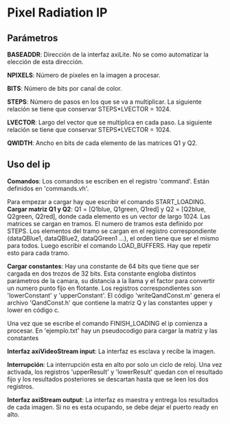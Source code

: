 # Pixel Radiation IP

## Parámetros

**BASEADDR**:	Dirección de la interfaz axiLite. No se como automatizar la elección de esta dirección.

**NPIXELS**:	Número de pixeles en la imagen a procesar.

**BITS**:	Número de bits por canal de color.

**STEPS**:	Número de pasos en los que se va a multiplicar. La siguiente relación se tiene que conservar STEPS*LVECTOR = 1024.

**LVECTOR**:	Largo del vector que se multiplica en cada paso. La siguiente relación se tiene que  conservar STEPS*LVECTOR = 1024.

**QWIDTH**:	Ancho en bits de cada elemento de las matrices Q1 y Q2.

## Uso del ip

**Comandos**: Los comandos se escriben en el registro 'command'. Están definidos en 'commands.vh'.

Para empezar a cargar hay que escribir el comando START_LOADING.
**Cargar matriz Q1 y Q2**: Q1 = [Q1blue, Q1green, Q1red] y  Q2 = [Q2blue, Q2green, Q2red], donde cada elemento es un vector de largo 1024. Las matrices se cargan en tramos. El numero de tramos esta definido por STEPS. Los elementos del tramo se cargan en el registro correspondiente (dataQBlue1, dataQBlue2, dataQGreen1 ...), el orden tiene que ser el mismo para todos. Luego escribir el comando LOAD_BUFFERS. Hay que repetir esto para cada tramo.

**Cargar constantes**: Hay una constante de 64 bits que tiene que ser cargada en dos trozos de 32 bits. Esta constante engloba distintos parámetros de la camara, su distancia a la llama y el factor para convertir un numero punto fijo en flotante. Los registros correspondientes son  'lowerConstant' y 'upperConstant'. El código  'writeQandConst.m' genera el archivo 'QandConst.h' que contiene la matriz Q y las constantes upper y lower en código c.

Una vez que se escribe el comando FINISH_LOADING el ip comienza a procesar.
En 'ejemplo.txt' hay un pseudocodigo para cargar la matriz y las constantes

**Interfaz axiVideoStream input**: La interfaz es esclava y recibe la imagen.

**Interrupción**: La interrupción esta en alto por solo un ciclo de reloj. Una vez activada, los registros 'upperResult' y 'lowerResult' quedan con el resultado fijo y los resultados posteriores se descartan hasta que se leen los dos registros.

**Interfaz axiStream output**: La interfaz es maestra y entrega los resultados de cada imagen. Si no es esta ocupando, se debe dejar el puerto ready en alto.


